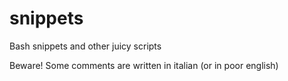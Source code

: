 snippets
========

Bash snippets and other juicy scripts

Beware! Some comments are written in italian (or in poor english)
